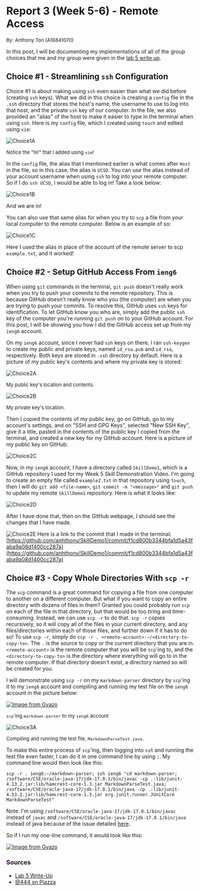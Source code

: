 # **Report 3 (Week 5-6) - Remote Access**

<font size= "2">By: Anthony Ton (A16841070)</font>

In this post, I will be documenting my implementations of all of the group choices that me and my group were given in the [lab 5 write up](https://docs.google.com/document/d/1NQ17hecUPFKeoFyrEvK9DBlCS1JkDbMW6Ygrf_CJJJU/edit).

## Choice #1 - Streamlining ```ssh``` Configuration

Choice #1 is about making using ```ssh``` even easier than what we did before (creating ```ssh``` keys). What we did in this choice is creating a ```config``` file in the ```.ssh``` directory that stores the host's name, the username to use to log into that host, and the private ```ssh``` key of our computer. In the file, we also provided an "alias" of the host to make it easier to type in the terminal when using ```ssh```. Here is my ```config``` file, which I created using ```touch``` and edited using ```vim```:

![Choice1A](Choice1A.png)

<font size= "2">Notice the "hi!" that I added using ```vim```!</font>

In the ```config``` file, the alias that I mentioned earlier is what comes after ```Host``` in the file, so in this case, the alias is ```UCSD```. You can use the alias instead of your account username when using ```ssh``` to log into your remote computer. So if I do ```ssh UCSD```, I would be able to log in! Take a look below:

![Choice1B](Choice1B.png)

And we are in!

You can also use that same alias for when you try to ```scp``` a file from your local computer to the remote computer. Below is an example of so:

![Choice1C](Choice1C.png)

Here I used the alias in place of the account of the remote server to scp ```example.txt```, and it worked!

## Choice #2 - Setup GitHub Access From ```ieng6```

When using ```git``` commands in the terminal, ```git push``` doesn't really work when you try to push your commits to the remote repository. This is because GitHub doesn't really know who you (the computer) are when you are trying to push your commits. To resolve this, GitHub uses ```ssh``` keys for identification. To let GitHub know you who are, simply add the public ```ssh``` key of the computer you're running ```git push``` on to your GitHub account. For this post, I will be showing you how I did the GitHub access set up from my ```ieng6``` account.

On my ```ieng6``` account, since I never had ```ssh``` keys on there, I ran ```ssh-keygen``` to create my public and private keys, named ```id_rsa.pub``` and ```id_rsa```, respectively. Both keys are stored in ```.ssh``` directory by default. Here is a picture of my public key's contents and where my private key is stored:

![Choice2A](Choice2A.png)

<font size= "2">My public key's location and contents.</font>

![Choice2B](Choice2B.png)

<font size= "2">My private key's location.</font>


Then I copied the contents of my public key, go on GitHub, go to my account's settings, and on "SSH and GPG Keys", selected "New SSH Key", give it a title, pasted in the contents of the public key I copied from the terminal, and created a new key for my GitHub account. Here is a picture of my public key on GitHub: 

![Choice2C](Choice2C.png)

Now, in my ```ieng6``` account, I have a directory called ```SkillDemo1```, which is a GitHub repository I used for my Week 5 Skill Demonstration Video. I'm going to create an empty file called ```example2.txt``` in that repository using ```touch```, then I will do ```git add <file-name>```, ```git commit -m "<message>"``` and ```git push``` to update my remote ```SkillDemo1``` repository. Here is what it looks like:

![Choice2D](Choice2D.png)

After I have done that, then on the GitHub webpage, I should see the changes that I have made.

![Choice2E](Choice2E.png)
Here is a link to the commit that I made in the terminal: [https://github.com/anhthony/SkillDemo1/commit/f1cd800b3344bfa1d5a43faba9a08d1400cc287a](https://github.com/anhthony/SkillDemo1/commit/f1cd800b3344bfa1d5a43faba9a08d1400cc287a)

## Choice #3 - Copy Whole Directories With ```scp -r```

The ```scp``` command is a great command for copying a file from one computer to another on a different computer. But what if you want to copy an entire directory with dozens of files in them? Granted you could probably run ```scp``` on each of the file in that directory, but that would be too tiring and time-consuming. Instead, we can use ```scp -r``` to do that. ```scp -r``` copies recursively, so it will copy all of the files in your current directory, and any files/directories within each of those files, and further down if it has to do so! To use ```scp -r```, simply do ```scp -r . <remote-account>:~/<directory-to-copy-to>```. The ```.``` is the source to copy or the current directory that you are in. ```<remote-account>``` is the remote computer that you will be ```scp```'ing to, and the ```<directory-to-copy-to>``` is the directory where everything will go to in the remote computer. If that directory doesn't exist, a directory named so will be created for you.

I will demonstrate using ```scp -r``` on my ```markdown-parser``` directory by ```scp```'ing it to my ```ieng6``` account and compiling and running my test file on the ```ieng6``` account in the picture below:

[![Image from Gyazo](https://i.gyazo.com/d30e73e04ba097e3896ee293a2f454a0.gif)](https://gyazo.com/d30e73e04ba097e3896ee293a2f454a0)

<font size= "2">```scp```'ing ```markdown-parser``` to my ```ieng6``` account</font>

![Choice3A](Choice3A.png)

<font size= "2">Compiling and running the test file, ```MarkdownParseTest.java```.</font>

To make this entire process of ```scp```'ing, then logging into ```ssh``` and running the test file even faster, I can do it in one command line by using ```;```. My command line would then look like this: 
```
scp -r . ieng6:~/markdown-parser; ssh ieng6 "cd markdown-parser; /software/CSE/oracle-java-17/jdk-17.0.1/bin/javac -cp .:lib/junit-4.13.2.jar:lib/hamcrest-core-1.3.jar MarkdownParseTest.java; /software/CSE/oracle-java-17/jdk-17.0.1/bin/java -cp .:lib/junit-4.13.2.jar:lib/hamcrest-core-1.3.jar org.junit.runner.JUnitCore MarkdownParseTest"
```

Note: I'm using ```/software/CSE/oracle-java-17/jdk-17.0.1/bin/javac``` instead of ```javac``` and 
```/software/CSE/oracle-java-17/jdk-17.0.1/bin/java``` instead of java because of the issue detailed [here](https://piazza.com/class/l0lgl3r7ph370k?cid=444).

So if I run my one-line command, it would look like this:

[![Image from Gyazo](https://i.gyazo.com/c1cd535732df09d9d84c4492701a1630.gif)](https://gyazo.com/c1cd535732df09d9d84c4492701a1630)

### Sources
* [Lab 5 Write-Up](https://docs.google.com/document/d/1NQ17hecUPFKeoFyrEvK9DBlCS1JkDbMW6Ygrf_CJJJU/edit?usp=sharing)
* [@444 on Piazza](https://piazza.com/class/l0lgl3r7ph370k?cid=444)